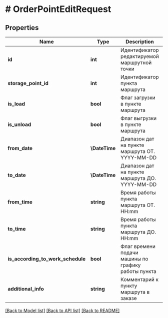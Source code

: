 # # OrderPointEditRequest

## Properties

Name | Type | Description | Notes
------------ | ------------- | ------------- | -------------
**id** | **int** | Идентификатор редактируемой маршрутной точки | [optional]
**storage_point_id** | **int** | Идентификатор пункта маршрута | [optional]
**is_load** | **bool** | Флаг загрузки в пункте маршрута | [optional] [default to false]
**is_unload** | **bool** | Флаг выгрузки в пункте маршрута | [optional] [default to false]
**from_date** | **\DateTime** | Диапазон дат на пункте маршрута ОТ. YYYY-MM-DD | [optional]
**to_date** | **\DateTime** | Диапазон дат на пункте маршрута ДО. YYYY-MM-DD | [optional]
**from_time** | **string** | Время работы пункта маршрута ОТ. HH:mm | [optional]
**to_time** | **string** | Время работы пункта маршрута ДО. HH:mm | [optional]
**is_according_to_work_schedule** | **bool** | Флаг времени подачи машины по графику работы пункта | [optional] [default to false]
**additional_info** | **string** | Комментарий к пункту маршрута в заказе | [optional]

[[Back to Model list]](../../README.md#models) [[Back to API list]](../../README.md#endpoints) [[Back to README]](../../README.md)
